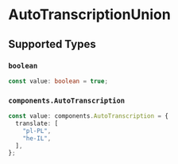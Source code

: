 # AutoTranscriptionUnion


## Supported Types

### `boolean`

```typescript
const value: boolean = true;
```

### `components.AutoTranscription`

```typescript
const value: components.AutoTranscription = {
  translate: [
    "pl-PL",
    "he-IL",
  ],
};
```

